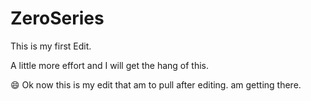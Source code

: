 # ZeroSeries
This is my first Edit.

A little more effort and I will get the hang of this.

:smile:
Ok now this is my edit that am to pull after editing. am getting there.
